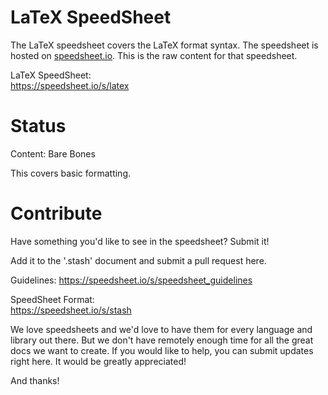 # LaTeX SpeedSheet

The LaTeX speedsheet covers the LaTeX format syntax. The speedsheet is hosted on [speedsheet.io](https://speedsheet.io). This is the raw content for that speedsheet.

LaTeX SpeedSheet:  
https://speedsheet.io/s/latex


# Status

Content: Bare Bones

This covers basic formatting.


# Contribute

Have something you'd like to see in the speedsheet? Submit it!

Add it to the '.stash' document and submit a pull request here.

Guidelines:
https://speedsheet.io/s/speedsheet_guidelines

SpeedSheet Format:  
https://speedsheet.io/s/stash

We love speedsheets and we'd love to have them for every language and library out there. But we don't have remotely enough time for all the great docs we want to create. If you would like to help, you can submit updates right here. It would be greatly appreciated! 

And thanks!
